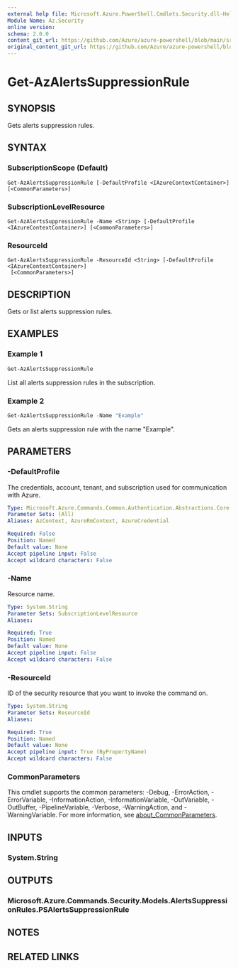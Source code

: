 ```yaml
---
external help file: Microsoft.Azure.PowerShell.Cmdlets.Security.dll-Help.xml
Module Name: Az.Security
online version: 
schema: 2.0.0
content_git_url: https://github.com/Azure/azure-powershell/blob/main/src/Security/Security/help/Get-AzAlertsSuppressionRule.md
original_content_git_url: https://github.com/Azure/azure-powershell/blob/main/src/Security/Security/help/Get-AzAlertsSuppressionRule.md
---
```


# Get-AzAlertsSuppressionRule

## SYNOPSIS
Gets alerts suppression rules.

## SYNTAX

### SubscriptionScope (Default)
```
Get-AzAlertsSuppressionRule [-DefaultProfile <IAzureContextContainer>] [<CommonParameters>]
```

### SubscriptionLevelResource
```
Get-AzAlertsSuppressionRule -Name <String> [-DefaultProfile <IAzureContextContainer>] [<CommonParameters>]
```

### ResourceId
```
Get-AzAlertsSuppressionRule -ResourceId <String> [-DefaultProfile <IAzureContextContainer>]
 [<CommonParameters>]
```

## DESCRIPTION
Gets or list alerts suppression rules.

## EXAMPLES

### Example 1
```powershell
Get-AzAlertsSuppressionRule
```

List all alerts suppression rules in the subscription.

### Example 2
```powershell
Get-AzAlertsSuppressionRule -Name "Example"
```

Gets an alerts suppression rule with the name "Example".

## PARAMETERS

### -DefaultProfile
The credentials, account, tenant, and subscription used for communication with Azure.

```yaml
Type: Microsoft.Azure.Commands.Common.Authentication.Abstractions.Core.IAzureContextContainer
Parameter Sets: (All)
Aliases: AzContext, AzureRmContext, AzureCredential

Required: False
Position: Named
Default value: None
Accept pipeline input: False
Accept wildcard characters: False
```

### -Name
Resource name.

```yaml
Type: System.String
Parameter Sets: SubscriptionLevelResource
Aliases:

Required: True
Position: Named
Default value: None
Accept pipeline input: False
Accept wildcard characters: False
```

### -ResourceId
ID of the security resource that you want to invoke the command on.

```yaml
Type: System.String
Parameter Sets: ResourceId
Aliases:

Required: True
Position: Named
Default value: None
Accept pipeline input: True (ByPropertyName)
Accept wildcard characters: False
```

### CommonParameters
This cmdlet supports the common parameters: -Debug, -ErrorAction, -ErrorVariable, -InformationAction, -InformationVariable, -OutVariable, -OutBuffer, -PipelineVariable, -Verbose, -WarningAction, and -WarningVariable. For more information, see [about_CommonParameters](http://go.microsoft.com/fwlink/?LinkID=113216).

## INPUTS

### System.String

## OUTPUTS

### Microsoft.Azure.Commands.Security.Models.AlertsSuppressionRules.PSAlertsSuppressionRule

## NOTES

## RELATED LINKS
